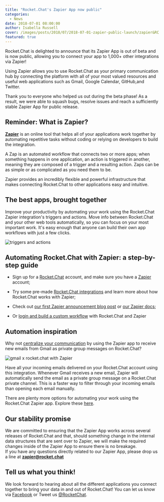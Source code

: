 ```yaml
---
title: "Rocket.Chat's Zapier App now public"
categories:
  - News
date: 2018-07-01 08:00:00
author: Isabella Russell
cover: /images/posts/2018/07/2018-07-01-zapier-public-launch/zapier&RC.png
featured: true
---
```



Rocket.Chat is delighted to announce that its Zapier App is out of beta and is now public, allowing you to connect your app to 1,000+ other integrations via Zapier!

Using Zapier allows you to use Rocket.Chat as your primary communication hub by connecting the platform with all of your most valued resources and useful web applications such as Gmail, Google Calendar, GitHub,and Twitter.

Thank you to everyone who helped us out during the beta phase! As a result, we were able to squash bugs, resolve issues and reach a sufficiently stable Zapier App for public release.

## Reminder: What is Zapier?

[<strong>Zapier</strong>](https://zapier.com/apps/rocketchat/integrations) is an online tool that helps all of your applications work together by automating repetitive tasks without coding or relying on developers to build the integration.

A Zap is an automated workflow that connects two or more apps; when something happens in one application, an action is triggered in another, meaning they are composed of a trigger and a resulting action. Zaps can be as simple or as complicated as you need them to be.

Zapier provides an incredibly flexible and powerful infrastructure that makes connecting Rocket.Chat to other applications easy and intuitive.

## The best apps, brought together

Improve your productivity by automating your work using the Rocket.Chat Zapier integration's triggers and actions. Move info between Rocket.Chat and your other web tools automatically, so you can focus on your most important work. It's easy enough that anyone can build their own app workflows with just a few clicks.

![triggers and actions](/images/posts/2018/07/2018-07-01-zapier-public-launch/zaps-triggers-actions.jpg)


## Automating Rocket.Chat with Zapier: a step-by-step guide


- Sign up for a [Rocket.Chat](https://rocket.chat) account, and make sure you have a [Zapier](https://zapier.com/sign-up/) account;

- Try some pre-made [Rocket.Chat integrations](https://zapier.com/apps/RocketChat/integrations) and learn more about how Rocket.Chat works with Zapier;

- Check out [our first Zapier announcement blog post](https://rocketchat.github.io/2017/05/24/announcing-zapier-integration/) or [our Zapier docs](https://rocket.chat/docs/administrator-guides/integrations/zapier/using-zaps/);

- Or [login and build a custom workflow](https://zapier.com/app/editor/) with Rocket.Chat and Zapier

## Automation inspiration

Why not [centralize your communication](https://zapier.com/apps/gmail/integrations/rocketchat/19164/receiving-important-emails-from-gmail-on-rocketchat) by using the Zapier app to receive new emails from Gmail as private group messages on Rocket.Chat?

![gmail x rocket.chat with Zapier](/images/posts/2018/07/2018-07-01-zapier-public-launch/gmail-rc.png)

Have all your incoming emails delivered on your Rocket.Chat account using this integration. Whenever Gmail receives a new email, Zapier will automatically send the email as a private group message on a Rocket.Chat private channel. This is a faster way to filter through your incoming emails than opening each email manually.

There are plenty more options for automating your work using the Rocket.Chat Zapier app. Explore these [here](https://zapier.com/apps/rocketchat/integrations).

## Our stability promise

We are committed to ensuring that the Zapier App works across several releases of Rocket.Chat and that, should something change in the internal data structures that are sent over to Zapier, we will make the required changes inside of the Zapier App to ensure there is no breakage. <br/> If you have any questions directly related to our Zapier App, please drop us a line at <strong>zapier@rocket.chat</strong>

## Tell us what you think!

We look forward to hearing about all the different applications you connect together to bring your data in and out of Rocket.Chat! You can let us know via [Facebook](https://www.facebook.com/RocketChatApp/) or Tweet us [@RocketChat](https://twitter.com/RocketChat).


